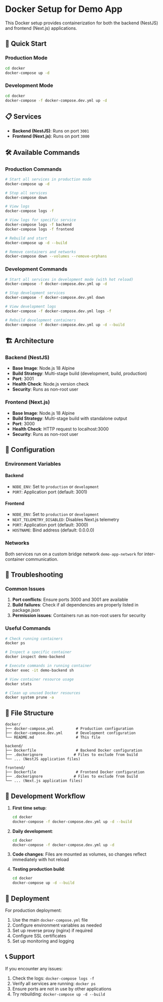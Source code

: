 # Docker Setup for Demo App

This Docker setup provides containerization for both the backend (NestJS) and frontend (Next.js) applications.

## 🚀 Quick Start

### Production Mode
```bash
cd docker
docker-compose up -d
```

### Development Mode
```bash
cd docker
docker-compose -f docker-compose.dev.yml up -d
```

## 📋 Services

- **Backend (NestJS)**: Runs on port `3001`
- **Frontend (Next.js)**: Runs on port `3000`

## 🛠️ Available Commands

### Production Commands
```bash
# Start all services in production mode
docker-compose up -d

# Stop all services
docker-compose down

# View logs
docker-compose logs -f

# View logs for specific service
docker-compose logs -f backend
docker-compose logs -f frontend

# Rebuild and start
docker-compose up -d --build

# Remove containers and networks
docker-compose down --volumes --remove-orphans
```

### Development Commands
```bash
# Start all services in development mode (with hot reload)
docker-compose -f docker-compose.dev.yml up -d

# Stop development services
docker-compose -f docker-compose.dev.yml down

# View development logs
docker-compose -f docker-compose.dev.yml logs -f

# Rebuild development containers
docker-compose -f docker-compose.dev.yml up -d --build
```

## 🏗️ Architecture

### Backend (NestJS)
- **Base Image**: Node.js 18 Alpine
- **Build Strategy**: Multi-stage build (development, build, production)
- **Port**: 3001
- **Health Check**: Node.js version check
- **Security**: Runs as non-root user

### Frontend (Next.js)
- **Base Image**: Node.js 18 Alpine
- **Build Strategy**: Multi-stage build with standalone output
- **Port**: 3000
- **Health Check**: HTTP request to localhost:3000
- **Security**: Runs as non-root user

## 🔧 Configuration

### Environment Variables

#### Backend
- `NODE_ENV`: Set to `production` or `development`
- `PORT`: Application port (default: 3001)

#### Frontend
- `NODE_ENV`: Set to `production` or `development`
- `NEXT_TELEMETRY_DISABLED`: Disables Next.js telemetry
- `PORT`: Application port (default: 3000)
- `HOSTNAME`: Bind address (default: 0.0.0.0)

### Networks
Both services run on a custom bridge network `demo-app-network` for inter-container communication.

## 🐛 Troubleshooting

### Common Issues

1. **Port conflicts**: Ensure ports 3000 and 3001 are available
2. **Build failures**: Check if all dependencies are properly listed in package.json
3. **Permission issues**: Containers run as non-root users for security

### Useful Commands
```bash
# Check running containers
docker ps

# Inspect a specific container
docker inspect demo-backend

# Execute commands in running container
docker exec -it demo-backend sh

# View container resource usage
docker stats

# Clean up unused Docker resources
docker system prune -a
```

## 📁 File Structure
```
docker/
├── docker-compose.yml          # Production configuration
├── docker-compose.dev.yml      # Development configuration
└── README.md                   # This file

backend/
├── Dockerfile                  # Backend Docker configuration
├── .dockerignore              # Files to exclude from build
└── ... (NestJS application files)

frontend/
├── Dockerfile                  # Frontend Docker configuration
├── .dockerignore              # Files to exclude from build
└── ... (Next.js application files)
```

## 🔄 Development Workflow

1. **First time setup**:
   ```bash
   cd docker
   docker-compose -f docker-compose.dev.yml up -d --build
   ```

2. **Daily development**:
   ```bash
   cd docker
   docker-compose -f docker-compose.dev.yml up -d
   ```

3. **Code changes**: Files are mounted as volumes, so changes reflect immediately with hot reload

4. **Testing production build**:
   ```bash
   cd docker
   docker-compose up -d --build
   ```

## 🚀 Deployment

For production deployment:
1. Use the main `docker-compose.yml` file
2. Configure environment variables as needed
3. Set up reverse proxy (nginx) if required
4. Configure SSL certificates
5. Set up monitoring and logging

## 📞 Support

If you encounter any issues:
1. Check the logs: `docker-compose logs -f`
2. Verify all services are running: `docker ps`
3. Ensure ports are not in use by other applications
4. Try rebuilding: `docker-compose up -d --build` 
